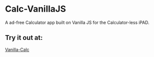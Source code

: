 # Calc-VanillaJS

A ad-free Calculator app built on Vanilla JS for the Calculator-less iPAD.

## Try it out at:
[Vanilla-Calc](https://vanilla-calc.netlify.app/)
